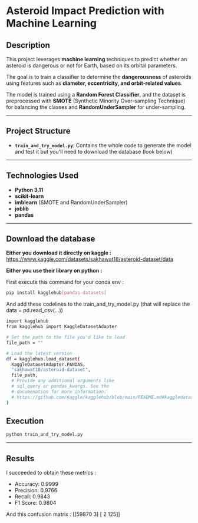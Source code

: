 # Asteroid Impact Prediction with Machine Learning

## Description  
This project leverages **machine learning** techniques to predict whether an asteroid is dangerous or not for Earth, based on its orbital parameters.  

The goal is to train a classifier to determine the **dangerousness** of asteroids using features such as **diameter, eccentricity, and orbit-related values**.

The model is trained using a **Random Forest Classifier**, and the dataset is preprocessed with **SMOTE** (Synthetic Minority Over-sampling Technique) for balancing the classes and **RandomUnderSampler** for under-sampling.

---

## Project Structure  
- **`train_and_try_model.py`**: Contains the whole code to generate the model and test it but you'll need to download the database (look below)

---

## Technologies Used  
- **Python 3.11**  
- **scikit-learn**
- **imblearn** (SMOTE and RandomUnderSampler)  
- **joblib**
- **pandas**  

---
## Download the database
**Either you download it directly on kaggle :** https://www.kaggle.com/datasets/sakhawat18/asteroid-dataset/data

**Either you use their library on python :**

First execute this command for your conda env :
```bash
pip install kagglehub[pandas-datasets]
```
And add these codelines to the train_and_try_model.py (that will replace the data = pd.read_csv(...))
```bash
import kagglehub
from kagglehub import KaggleDatasetAdapter

# Set the path to the file you'd like to load
file_path = ""

# Load the latest version
df = kagglehub.load_dataset(
  KaggleDatasetAdapter.PANDAS,
  "sakhawat18/asteroid-dataset",
  file_path,
  # Provide any additional arguments like 
  # sql_query or pandas_kwargs. See the 
  # documenation for more information:
  # https://github.com/Kaggle/kagglehub/blob/main/README.md#kaggledatasetadapterpandas
)
```

## Execution   
```bash
python train_and_try_model.py
```
---
## Results
I succeeded to obtain these metrics :
- Accuracy: 0.9999
- Precision: 0.9766
- Recall: 0.9843
- F1 Score: 0.9804

And this confusion matrix :
[[59870     3]
 [    2   125]]


